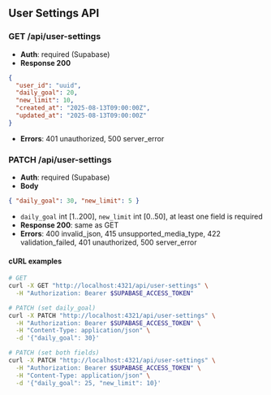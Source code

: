 ## User Settings API

### GET /api/user-settings

- **Auth**: required (Supabase)
- **Response 200**

```json
{
  "user_id": "uuid",
  "daily_goal": 20,
  "new_limit": 10,
  "created_at": "2025-08-13T09:00:00Z",
  "updated_at": "2025-08-13T09:00:00Z"
}
```

- **Errors**: 401 unauthorized, 500 server_error

### PATCH /api/user-settings

- **Auth**: required (Supabase)
- **Body**

```json
{ "daily_goal": 30, "new_limit": 5 }
```

- `daily_goal` int [1..200], `new_limit` int [0..50], at least one field is required
- **Response 200**: same as GET
- **Errors**: 400 invalid_json, 415 unsupported_media_type, 422 validation_failed, 401 unauthorized, 500 server_error

#### cURL examples

```bash
# GET
curl -X GET "http://localhost:4321/api/user-settings" \
  -H "Authorization: Bearer $SUPABASE_ACCESS_TOKEN"

# PATCH (set daily_goal)
curl -X PATCH "http://localhost:4321/api/user-settings" \
  -H "Authorization: Bearer $SUPABASE_ACCESS_TOKEN" \
  -H "Content-Type: application/json" \
  -d '{"daily_goal": 30}'

# PATCH (set both fields)
curl -X PATCH "http://localhost:4321/api/user-settings" \
  -H "Authorization: Bearer $SUPABASE_ACCESS_TOKEN" \
  -H "Content-Type: application/json" \
  -d '{"daily_goal": 25, "new_limit": 10}'
```
